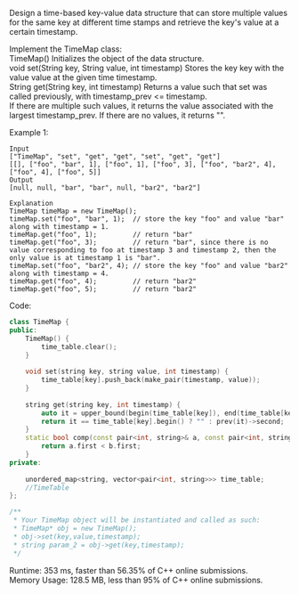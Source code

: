Design a time-based key-value data structure that can store multiple values for the same key at different time stamps and retrieve the key's value at a certain timestamp.  

Implement the TimeMap class:  
TimeMap() Initializes the object of the data structure.  
void set(String key, String value, int timestamp) Stores the key key with the value value at the given time timestamp.  
String get(String key, int timestamp) Returns a value such that set was called previously, with timestamp_prev <= timestamp.  
If there are multiple such values, it returns the value associated with the largest timestamp_prev. If there are no values, it returns "".  

Example 1:  
```
Input
["TimeMap", "set", "get", "get", "set", "get", "get"]
[[], ["foo", "bar", 1], ["foo", 1], ["foo", 3], ["foo", "bar2", 4], ["foo", 4], ["foo", 5]]
Output
[null, null, "bar", "bar", null, "bar2", "bar2"]

Explanation
TimeMap timeMap = new TimeMap();
timeMap.set("foo", "bar", 1);  // store the key "foo" and value "bar" along with timestamp = 1.
timeMap.get("foo", 1);         // return "bar"
timeMap.get("foo", 3);         // return "bar", since there is no value corresponding to foo at timestamp 3 and timestamp 2, then the only value is at timestamp 1 is "bar".
timeMap.set("foo", "bar2", 4); // store the key "foo" and value "bar2" along with timestamp = 4.
timeMap.get("foo", 4);         // return "bar2"
timeMap.get("foo", 5);         // return "bar2"
```

Code:  
```c++
class TimeMap {
public:
    TimeMap() {
        time_table.clear();
    }
    
    void set(string key, string value, int timestamp) {
        time_table[key].push_back(make_pair(timestamp, value));
    }
    
    string get(string key, int timestamp) {
        auto it = upper_bound(begin(time_table[key]), end(time_table[key]), pair<int, string>(timestamp, ""), comp);
        return it == time_table[key].begin() ? "" : prev(it)->second;
    }
    static bool comp(const pair<int, string>& a, const pair<int, string>& b) {
        return a.first < b.first;
    }
private:
    
    unordered_map<string, vector<pair<int, string>>> time_table;
    //TimeTable
};

/**
 * Your TimeMap object will be instantiated and called as such:
 * TimeMap* obj = new TimeMap();
 * obj->set(key,value,timestamp);
 * string param_2 = obj->get(key,timestamp);
 */
 ```
 
Runtime: 353 ms, faster than 56.35% of C++ online submissions.  
Memory Usage: 128.5 MB, less than 95% of C++ online submissions.

